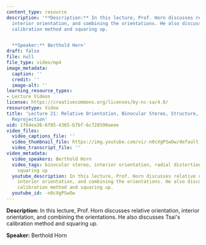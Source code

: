```yaml
---
content_type: resource
description: '**Description:** In this lecture, Prof. Horn discusses relative orientation,
  interior orientation, and combining the orientations. He also discusses Tsai''s
  calibration method and squaring up.


  **Speaker:** Berthold Horn'
draft: false
file: null
file_type: video/mp4
image_metadata:
  caption: ''
  credit: ''
  image-alt: ''
learning_resource_types:
- Lecture Videos
license: https://creativecommons.org/licenses/by-nc-sa/4.0/
resourcetype: Video
title: 'Lecture 21: Relative Orientation, Binocular Stereo, Structure, Quadrics, Calibration,
  Reprojection'
uid: 1f64ea36-6f85-4365-b7bf-6c728590aeee
video_files:
  video_captions_file: ''
  video_thumbnail_file: https://img.youtube.com/vi/-n0cXgPSwOw/default.jpg
  video_transcript_file: ''
video_metadata:
  video_speakers: Berthold Horn
  video_tags: binocular stereo, interior orientation, radial distortion, planar target,
    squaring up
  youtube_description: In this lecture, Prof. Horn discusses relative orientation,
    interior orientation, and combining the orientations. He also discusses Tsai's
    calibration method and squaring up.
  youtube_id: -n0cXgPSwOw
---
```

**Description:** In this lecture, Prof. Horn discusses relative orientation, interior orientation, and combining the orientations. He also discusses Tsai's calibration method and squaring up.

**Speaker:** Berthold Horn